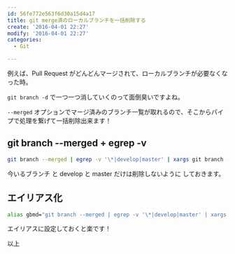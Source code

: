 ```yaml
---
id: 56fe772e563f6d30a15d4a17
title: git merge済のローカルブランチを一括削除する
create: '2016-04-01 22:27'
modify: '2016-04-01 22:27'
categories:
  - Git

---
```


例えば、Pull Request がどんどんマージされて、ローカルブランチが必要なくなった時。

`git branch -d` で一つ一つ消していくのって面倒臭いですよね。

`--merged` オプションでマージ済みのブランチ一覧が取れるので、そこからパイプで処理を繋げて一括削除出来ます！

<!-- more -->

## git branch --merged + egrep -v

```bash
git branch --merged | egrep -v '\*|develop|master' | xargs git branch -d
```

今いるブランチ と develop と master だけは削除しないように しておきます。

## エイリアス化

```bash
alias gbmd="git branch --merged | egrep -v '\*|develop|master' | xargs git branch -d"
```

エイリアスに設定しておくと楽です！

以上
